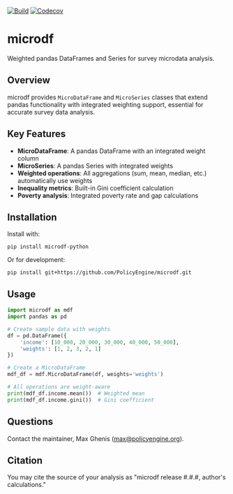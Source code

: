 [![Build](https://github.com/PolicyEngine/microdf/workflows/Pull%20request/badge.svg)](https://github.com/PolicyEngine/microdf/actions)
[![Codecov](https://codecov.io/gh/PolicyEngine/microdf/branch/master/graph/badge.svg)](https://codecov.io/gh/PolicyEngine/microdf)

# microdf
Weighted pandas DataFrames and Series for survey microdata analysis.

## Overview
microdf provides `MicroDataFrame` and `MicroSeries` classes that extend pandas functionality with integrated weighting support, essential for accurate survey data analysis.

## Key Features
- **MicroDataFrame**: A pandas DataFrame with an integrated weight column
- **MicroSeries**: A pandas Series with integrated weights
- **Weighted operations**: All aggregations (sum, mean, median, etc.) automatically use weights
- **Inequality metrics**: Built-in Gini coefficient calculation
- **Poverty analysis**: Integrated poverty rate and gap calculations

## Installation
Install with:

    pip install microdf-python

Or for development:

    pip install git+https://github.com/PolicyEngine/microdf.git

## Usage
```python
import microdf as mdf
import pandas as pd

# Create sample data with weights
df = pd.DataFrame({
    'income': [10_000, 20_000, 30_000, 40_000, 50_000],
    'weights': [1, 2, 3, 2, 1]
})

# Create a MicroDataFrame
mdf_df = mdf.MicroDataFrame(df, weights='weights')

# All operations are weight-aware
print(mdf_df.income.mean())  # Weighted mean
print(mdf_df.income.gini())  # Gini coefficient
```

## Questions
Contact the maintainer, Max Ghenis (max@policyengine.org).

## Citation
You may cite the source of your analysis as "microdf release #.#.#, author's calculations."
